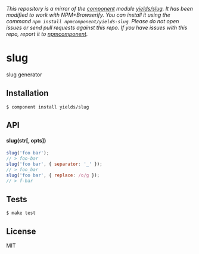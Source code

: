 *This repository is a mirror of the [component](http://component.io) module [yields/slug](http://github.com/yields/slug). It has been modified to work with NPM+Browserify. You can install it using the command `npm install npmcomponent/yields-slug`. Please do not open issues or send pull requests against this repo. If you have issues with this repo, report it to [npmcomponent](https://github.com/airportyh/npmcomponent).*

# slug

  slug generator

## Installation

    $ component install yields/slug

## API

#### slug(str[, opts])

```javascript
slug('foo bar');
// > foo-bar
slug('foo bar', { separator: '_' });
// > foo_bar
slug('foo bar', { replace: /o/g });
// > f-bar
```

## Tests

    $ make test

## License

  MIT
